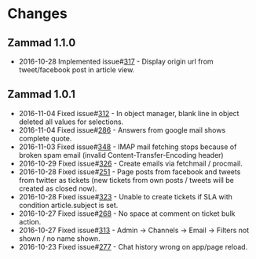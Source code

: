 # Changes

## Zammad 1.1.0
 - 2016-10-28 Implemented issue#[317](https://github.com/zammad/zammad/issues/317) - Display origin url from tweet/facebook post in article view.

## Zammad 1.0.1
 - 2016-11-04 Fixed issue#[312](https://github.com/zammad/zammad/issues/312) - In object manager, blank line in object deleted all values for selections.
 - 2016-11-04 Fixed issue#[286](https://github.com/zammad/zammad/issues/286) - Answers from google mail shows complete quote.
 - 2016-11-03 Fixed issue#[348](https://github.com/zammad/zammad/issues/348) - IMAP mail fetching stops because of broken spam email (invalid Content-Transfer-Encoding header)
 - 2016-10-29 Fixed issue#[326](https://github.com/zammad/zammad/issues/326) - Create emails via fetchmail / procmail.
 - 2016-10-28 Fixed issue#[251](https://github.com/zammad/zammad/issues/251) - Page posts from facebook and tweets from twitter as tickets (new tickets from own posts / tweets will be created as closed now).
 - 2016-10-28 Fixed issue#[323](https://github.com/zammad/zammad/issues/323) - Unable to create tickets if SLA with condition article.subject is set.
 - 2016-10-27 Fixed issue#[268](https://github.com/zammad/zammad/issues/268) - No space at comment on ticket bulk action.
 - 2016-10-27 Fixed issue#[313](https://github.com/zammad/zammad/issues/313) - Admin -> Channels -> Email -> Filters not shown / no name shown.
 - 2016-10-23 Fixed issue#[277](https://github.com/zammad/zammad/issues/277) - Chat history wrong on app/page reload.
